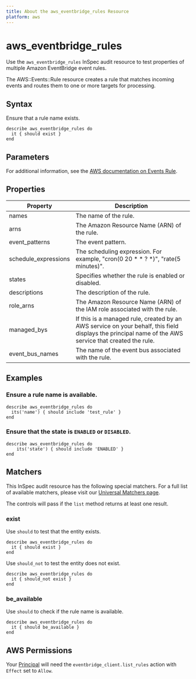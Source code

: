 ```yaml
---
title: About the aws_eventbridge_rules Resource
platform: aws
---
```


# aws\_eventbridge\_rules

Use the `aws_eventbridge_rules` InSpec audit resource to test properties of multiple Amazon EventBridge event rules.

The AWS::Events::Rule resource creates a rule that matches incoming events and routes them to one or more targets for processing.

## Syntax

Ensure that a rule name exists.

    describe aws_eventbridge_rules do
      it { should exist }
    end

## Parameters

For additional information, see the [AWS documentation on Events Rule](https://docs.aws.amazon.com/AWSCloudFormation/latest/UserGuide/aws-resource-events-rule.html).

## Properties

| Property | Description|
| --- | --- |
| names | The name of the rule. |
| arns | The Amazon Resource Name (ARN) of the rule. |
| event_patterns | The event pattern. |
| schedule_expressions | The scheduling expression. For example, "cron(0 20 * * ? *)", "rate(5 minutes)". |
| states | Specifies whether the rule is enabled or disabled. |
| descriptions | The description of the rule. |
| role_arns | The Amazon Resource Name (ARN) of the IAM role associated with the rule. |
| managed_bys | If this is a managed rule, created by an AWS service on your behalf, this field displays the principal name of the AWS service that created the rule. |
| event_bus_names | The name of the event bus associated with the rule. |

## Examples

### Ensure a rule name is available.

    describe aws_eventbridge_rules do
      its('name') { should include 'test_rule' }
    end

### Ensure that the state is `ENABLED` or `DISABLED`.

    describe aws_eventbridge_rules do
        its('state') { should include 'ENABLED' }
    end

## Matchers

This InSpec audit resource has the following special matchers. For a full list of available matchers, please visit our [Universal Matchers page](https://www.inspec.io/docs/reference/matchers/).

The controls will pass if the `list` method returns at least one result.

### exist

Use `should` to test that the entity exists.

    describe aws_eventbridge_rules do
      it { should exist }
    end

Use `should_not` to test the entity does not exist.

    describe aws_eventbridge_rules do
      it { should_not exist }
    end

### be_available

Use `should` to check if the rule name is available.

    describe aws_eventbridge_rules do
      it { should be_available }
    end

## AWS Permissions

Your [Principal](https://docs.aws.amazon.com/IAM/latest/UserGuide/intro-structure.html#intro-structure-principal) will need the `eventbridge_client.list_rules` action with `Effect` set to `Allow`.
